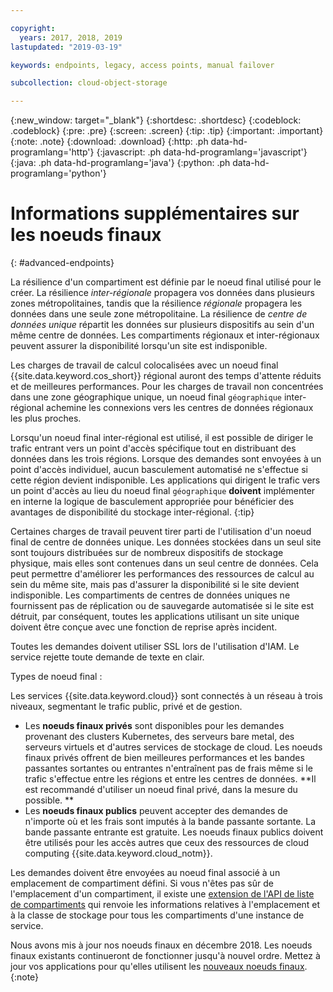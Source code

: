 ```yaml
---

copyright:
  years: 2017, 2018, 2019
lastupdated: "2019-03-19"

keywords: endpoints, legacy, access points, manual failover

subcollection: cloud-object-storage

---
```

{:new_window: target="_blank"}
{:shortdesc: .shortdesc}
{:codeblock: .codeblock}
{:pre: .pre}
{:screen: .screen}
{:tip: .tip}
{:important: .important}
{:note: .note}
{:download: .download} 
{:http: .ph data-hd-programlang='http'} 
{:javascript: .ph data-hd-programlang='javascript'} 
{:java: .ph data-hd-programlang='java'} 
{:python: .ph data-hd-programlang='python'}

# Informations supplémentaires sur les noeuds finaux
{: #advanced-endpoints}

La résilience d'un compartiment est définie par le noeud final utilisé pour le créer. La résilience _inter-régionale_ propagera vos données dans plusieurs zones métropolitaines, tandis que la résilience _régionale_ propagera les données dans une seule zone métropolitaine. La résilience de _centre de données unique_ répartit les données sur plusieurs dispositifs au sein d'un même centre de données. Les compartiments régionaux et inter-régionaux peuvent assurer la disponibilité lorsqu'un site est indisponible. 

Les charges de travail de calcul colocalisées avec un noeud final {{site.data.keyword.cos_short}} régional auront des temps d'attente réduits et de meilleures performances. Pour les charges de travail non concentrées dans une zone géographique unique, un noeud final `géographique` inter-régional achemine les connexions vers les centres de données régionaux les plus proches.

Lorsqu'un noeud final inter-régional est utilisé, il est possible de diriger le trafic entrant vers un point d'accès spécifique tout en distribuant des données dans les trois régions. Lorsque des demandes sont envoyées à un point d'accès individuel, aucun basculement automatisé ne s'effectue si cette région devient indisponible. Les applications qui dirigent le trafic vers un point d'accès au lieu du noeud final `géographique` **doivent** implémenter en interne la logique de basculement appropriée pour bénéficier des avantages de disponibilité du stockage inter-régional. {:tip}

Certaines charges de travail peuvent tirer parti de l'utilisation d'un noeud final de centre de données unique. Les données stockées dans un seul site sont toujours distribuées sur de nombreux dispositifs de stockage physique, mais elles sont contenues dans un seul centre de données. Cela peut permettre d'améliorer les performances des ressources de calcul au sein du même site, mais pas d'assurer la disponibilité si le site devient indisponible. Les compartiments de centres de données uniques ne fournissent pas de réplication ou de sauvegarde automatisée si le site est détruit, par conséquent, toutes les applications utilisant un site unique doivent être conçue avec une fonction de reprise après incident. 

Toutes les demandes doivent utiliser SSL lors de l'utilisation d'IAM. Le service rejette toute demande de texte en clair.

Types de noeud final :

Les services {{site.data.keyword.cloud}} sont connectés à un réseau à trois niveaux, segmentant le trafic public, privé et de gestion. 

* Les **noeuds finaux privés** sont disponibles pour les demandes provenant des clusters Kubernetes, des serveurs bare metal, des serveurs virtuels et d'autres services de stockage de cloud. Les noeuds finaux privés offrent de bien meilleures performances et les bandes passantes sortantes ou entrantes n'entraînent pas de frais même si le trafic s'effectue entre les régions et entre les centres de données. **Il est recommandé d'utiliser un noeud final privé, dans la mesure du possible. **
* Les **noeuds finaux publics** peuvent accepter des demandes de n'importe où et les frais sont imputés à la bande passante sortante. La bande passante entrante est gratuite. Les noeuds finaux publics doivent être utilisés pour les accès autres que ceux des ressources de cloud computing {{site.data.keyword.cloud_notm}}.  

Les demandes doivent être envoyées au noeud final associé à un emplacement de compartiment défini. Si vous n'êtes pas sûr de l'emplacement d'un compartiment, il existe une [extension de l'API de liste de compartiments](/docs/services/cloud-object-storage/api-reference?topic=cloud-object-storage-compatibility-api-bucket-operations#compatibility-api-list-buckets-extended) qui renvoie les informations relatives à l'emplacement et à la classe de stockage pour tous les compartiments d'une instance de service. 

Nous avons mis à jour nos noeuds finaux en décembre 2018. Les noeuds finaux existants continueront de fonctionner jusqu'à nouvel ordre. Mettez à jour vos applications pour qu'elles utilisent les [nouveaux noeuds finaux](https://control.cloud-object-storage.cloud.ibm.com/v2/endpoints). {:note}
